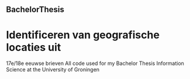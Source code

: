 ## BachelorThesis
# Identificeren van geografische locaties uit
17e/18e eeuwse brieven
All code used for my Bachelor Thesis Information Science at the University of Groningen

